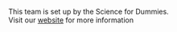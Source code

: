 This team is set up by the Science for Dummies.  
Visit our [website](https://sites.google.com/view/science-for-dummies) for more information